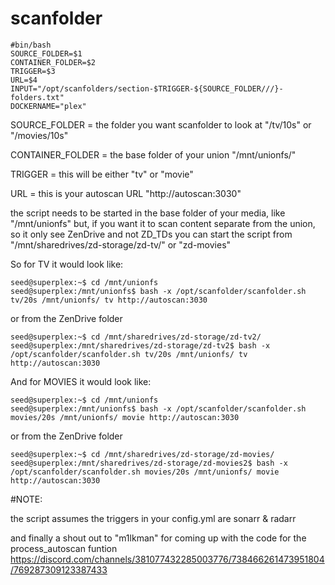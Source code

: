 # scanfolder

```
#bin/bash
SOURCE_FOLDER=$1
CONTAINER_FOLDER=$2
TRIGGER=$3
URL=$4
INPUT="/opt/scanfolders/section-$TRIGGER-${SOURCE_FOLDER///}-folders.txt"
DOCKERNAME="plex"
```
SOURCE_FOLDER = the folder you want scanfolder to look at "/tv/10s" or "/movies/10s" 

CONTAINER_FOLDER = the base folder of your union "/mnt/unionfs/"

TRIGGER = this will be either "tv" or "movie"

URL = this is your autoscan URL "http://autoscan:3030"

the script needs to be started in the base folder of your media, like "/mnt/unionfs"
but, if you want it to scan content separate from the union, so it only see ZenDrive and not ZD_TDs
you can start the script from "/mnt/sharedrives/zd-storage/zd-tv/"  or "zd-movies"

So for TV it would look like:
```
seed@superplex:~$ cd /mnt/unionfs
seed@superplex:/mnt/unionfs$ bash -x /opt/scanfolder/scanfolder.sh tv/20s /mnt/unionfs/ tv http://autoscan:3030
```
or from the ZenDrive folder
```
seed@superplex:~$ cd /mnt/sharedrives/zd-storage/zd-tv2/
seed@superplex:/mnt/sharedrives/zd-storage/zd-tv2$ bash -x /opt/scanfolder/scanfolder.sh tv/20s /mnt/unionfs/ tv http://autoscan:3030
```

And for MOVIES it would look like:
```
seed@superplex:~$ cd /mnt/unionfs
seed@superplex:/mnt/unionfs$ bash -x /opt/scanfolder/scanfolder.sh movies/20s /mnt/unionfs/ movie http://autoscan:3030
```
or from the ZenDrive folder
```
seed@superplex:~$ cd /mnt/sharedrives/zd-storage/zd-movies/
seed@superplex:/mnt/sharedrives/zd-storage/zd-movies2$ bash -x /opt/scanfolder/scanfolder.sh movies/20s /mnt/unionfs/ movie http://autoscan:3030
```



#NOTE:

the script assumes the triggers in your config.yml are sonarr & radarr

and finally a shout out to "m1lkman" for coming up with the code for the process_autoscan funtion
https://discord.com/channels/381077432285003776/738466261473951804/769287309123387433
